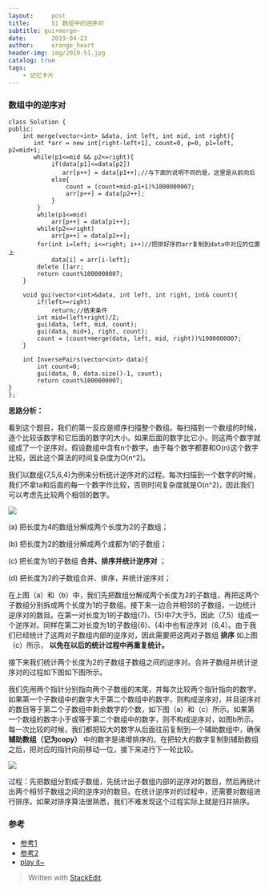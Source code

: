 ```yaml
---
layout:     post
title:      51 数组中的逆序对
subtitle: gui+merge~
date:       2019-04-23
author:     orange_heart
header-img: img/2019-51.jpg
catalog: true
tags:
    - 记忆卡片
---
```


###   数组中的逆序对

```objk
class Solution {
public:
    int merge(vector<int> &data, int left, int mid, int right){
       int *arr = new int[right-left+1], count=0, p=0, p1=left, p2=mid+1;
       while(p1<=mid && p2<=right){
            if(data[p1]<=data[p2])
               arr[p++] = data[p1++];//与下面的说明不同的是，这里是从前向后
            else{
                count = (count+mid-p1+1)%1000000007;
                arr[p++] = data[p2++];
            }
        }
        while(p1<=mid)
            arr[p++] = data[p1++];
        while(p2<=right)
            arr[p++] = data[p2++];
        for(int i=left; i<=right; i++)//把排好序的arr复制到data中对应的位置上
            data[i] = arr[i-left];
        delete []arr;
        return count%1000000007;
    }
 
    void gui(vector<int>&data, int left, int right, int& count){
        if(left>=right)
            return;//结束条件
        int mid=(left+right)/2;
        gui(data, left, mid, count);
        gui(data, mid+1, right, count);
        count = (count+merge(data, left, mid, right))%1000000007;
    }
 
    int InversePairs(vector<int> data){
        int count=0;
        gui(data, 0, data.size()-1, count);
        return count%1000000007;
}
};
```
**思路分析：**

看到这个题目，我们的第一反应是顺序扫描整个数组。每扫描到一个数组的时候，逐个比较该数字和它后面的数字的大小。如果后面的数字比它小，则这两个数字就组成了一个逆序对。假设数组中含有n个数字。由于每个数字都要和O(n)这个数字比较，因此这个算法的时间复杂度为O(n^2)。

我们以数组{7,5,6,4}为例来分析统计逆序对的过程。每次扫描到一个数字的时候，我们不拿ta和后面的每一个数字作比较，否则时间复杂度就是O(n^2)，因此我们可以考虑先比较两个相邻的数字。

![](https://uploadfiles.nowcoder.com/files/20180504/7491640_1525400721676_20170710223428592)  

(a) 把长度为4的数组分解成两个长度为2的子数组；

(b) 把长度为2的数组分解成两个成都为1的子数组；

(c) 把长度为1的子数组  **合并、排序并统计逆序对** ；

(d) 把长度为2的子数组合并、排序，并统计逆序对；

在上图（a）和（b）中，我们先把数组分解成两个长度为2的子数组，再把这两个子数组分别拆成两个长度为1的子数组。接下来一边合并相邻的子数组，一边统计逆序对的数目。在第一对长度为1的子数组{7}、{5}中7大于5，因此（7,5）组成一个逆序对。同样在第二对长度为1的子数组{6}、{4}中也有逆序对（6,4）。由于我们已经统计了这两对子数组内部的逆序对，因此需要把这两对子数组  **排序** 如上图（c）所示，  **以免在以后的统计过程中再重复统计。**

接下来我们统计两个长度为2的子数组子数组之间的逆序对。合并子数组并统计逆序对的过程如下图如下图所示。

我们先用两个指针分别指向两个子数组的末尾，并每次比较两个指针指向的数字。如果第一个子数组中的数字大于第二个数组中的数字，则构成逆序对，并且逆序对的数目等于第二个子数组中剩余数字的个数，如下图（a）和（c）所示。如果第一个数组的数字小于或等于第二个数组中的数字，则不构成逆序对，如图b所示。每一次比较的时候，我们都把较大的数字从后面往前复制到一个辅助数组中，确保 **辅助数组（记为copy）** 中的数字是递增排序的。在把较大的数字复制到辅助数组之后，把对应的指针向前移动一位，接下来进行下一轮比较。

![](https://uploadfiles.nowcoder.com/files/20170711/7491640_1499735690500_20170711085550783)

过程：先把数组分割成子数组，先统计出子数组内部的逆序对的数目，然后再统计出两个相邻子数组之间的逆序对的数目。在统计逆序对的过程中，还需要对数组进行排序。如果对排序算法很熟悉，我们不难发现这个过程实际上就是归并排序。

### 参考

- [参考1](https://github.com/zhedahht/CodingInterviewChinese2)
- [参考2](https://github.com/gatieme/CodingInterviews)
- [play it~](https://www.nowcoder.com/practice/96bd6684e04a44eb80e6a68efc0ec6c5?tpId=13&tqId=11188&tPage=2&rp=3&ru=/ta/coding-interviews&qru=/ta/coding-interviews/question-ranking)




> Written with [StackEdit](https://stackedit.io/).

<head>
    <script src="https://cdn.mathjax.org/mathjax/latest/MathJax.js?config=TeX-AMS-MML_HTMLorMML" type="text/javascript"></script>
    <script type="text/x-mathjax-config">
        MathJax.Hub.Config({
            tex2jax: {
            skipTags: ['script', 'noscript', 'style', 'textarea', 'pre'],
            inlineMath: [['$','$']]
            }
        });
    </script>
</head>
<!--stackedit_data:
eyJoaXN0b3J5IjpbMTM1NTQxMTkyNywxMjIzNzU3MTU2LC00Nj
kxNjg5NzgsOTgwODM5MjU4XX0=
-->